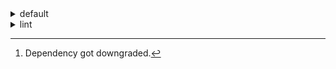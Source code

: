 <details>
<summary>default</summary>

| Platform | Dependency | Before | After | Change | Explicit |
| -: | - | - | - | - | - |
| linux-64 | python | 0.10.0 | 0.10.1 | Patch Upgrade | false |
|| polars | herads_0 | herads_1 | Only build string | true |
| osx-arm64 | polars[^2] | 0.10.0 | 0.9.1 | Minor Downgrade | true |
|| python | 0.10.0 | 0.10.1 | Patch Upgrade | true |

</details>

<details>
<summary>lint</summary>

| Platform | Dependency | Before | After | Change | Explicit |
| -: | - | - | - | - | - |
| linux-64 | polars | 0.10.0 | 0.10.1 | Patch Upgrade | true |
|| python | 0.10.0 | 0.10.1 | Patch Upgrade | false |

</details>

[^1]: *Cursive* means explicit dependency.
[^2]: Dependency got downgraded.
